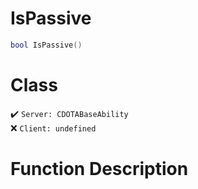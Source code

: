 # IsPassive
```lua
bool IsPassive()
```
# Class
✔️ `Server: CDOTABaseAbility`  
❌ `Client: undefined`  

# Function Description

